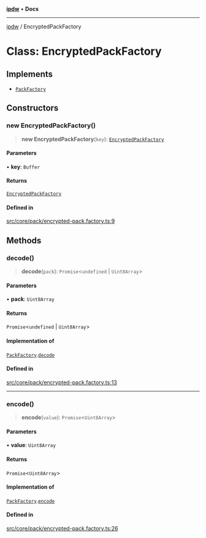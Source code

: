 [**ipdw**](../README.md) • **Docs**

***

[ipdw](../globals.md) / EncryptedPackFactory

# Class: EncryptedPackFactory

## Implements

- [`PackFactory`](../interfaces/PackFactory.md)

## Constructors

### new EncryptedPackFactory()

> **new EncryptedPackFactory**(`key`): [`EncryptedPackFactory`](EncryptedPackFactory.md)

#### Parameters

• **key**: `Buffer`

#### Returns

[`EncryptedPackFactory`](EncryptedPackFactory.md)

#### Defined in

[src/core/pack/encrypted-pack.factory.ts:9](https://github.com/ansi-code/ipdw/blob/01fadcc9abca9fbd90e38855b259b101aa727349/src/core/pack/encrypted-pack.factory.ts#L9)

## Methods

### decode()

> **decode**(`pack`): `Promise`\<`undefined` \| `Uint8Array`\>

#### Parameters

• **pack**: `Uint8Array`

#### Returns

`Promise`\<`undefined` \| `Uint8Array`\>

#### Implementation of

[`PackFactory`](../interfaces/PackFactory.md).[`decode`](../interfaces/PackFactory.md#decode)

#### Defined in

[src/core/pack/encrypted-pack.factory.ts:13](https://github.com/ansi-code/ipdw/blob/01fadcc9abca9fbd90e38855b259b101aa727349/src/core/pack/encrypted-pack.factory.ts#L13)

***

### encode()

> **encode**(`value`): `Promise`\<`Uint8Array`\>

#### Parameters

• **value**: `Uint8Array`

#### Returns

`Promise`\<`Uint8Array`\>

#### Implementation of

[`PackFactory`](../interfaces/PackFactory.md).[`encode`](../interfaces/PackFactory.md#encode)

#### Defined in

[src/core/pack/encrypted-pack.factory.ts:26](https://github.com/ansi-code/ipdw/blob/01fadcc9abca9fbd90e38855b259b101aa727349/src/core/pack/encrypted-pack.factory.ts#L26)
